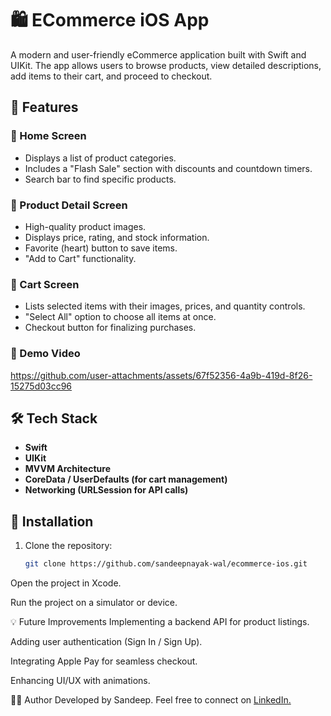 # 🛍️ ECommerce iOS App

A modern and user-friendly eCommerce application built with Swift and UIKit. The app allows users to browse products, view detailed descriptions, add items to their cart, and proceed to checkout.

## 🚀 Features

### 🔹 Home Screen
- Displays a list of product categories.
- Includes a "Flash Sale" section with discounts and countdown timers.
- Search bar to find specific products.

### 🔹 Product Detail Screen
- High-quality product images.
- Displays price, rating, and stock information.
- Favorite (heart) button to save items.
- "Add to Cart" functionality.

### 🔹 Cart Screen
- Lists selected items with their images, prices, and quantity controls.
- "Select All" option to choose all items at once.
- Checkout button for finalizing purchases.
  
### 🔹 Demo Video

https://github.com/user-attachments/assets/67f52356-4a9b-419d-8f26-15275d03cc96

## 🛠️ Tech Stack
- **Swift**
- **UIKit**
- **MVVM Architecture**
- **CoreData / UserDefaults (for cart management)**
- **Networking (URLSession for API calls)**

## 📌 Installation
1. Clone the repository:
   ```bash
   git clone https://github.com/sandeepnayak-wal/ecommerce-ios.git
Open the project in Xcode.

Run the project on a simulator or device.

💡 Future Improvements
Implementing a backend API for product listings.

Adding user authentication (Sign In / Sign Up).

Integrating Apple Pay for seamless checkout.

Enhancing UI/UX with animations.

👨‍💻 Author
Developed by Sandeep. Feel free to connect on [LinkedIn.](https://www.linkedin.com/in/sandeepmegavath/)

